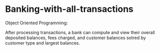 # Banking-with-all-transactions
Object Oriented Programming:

After processing transactions, a bank can compute and view their overall deposited balances, fees charged, and customer balances sotred by customer type and largest balances.
